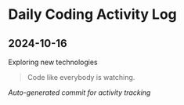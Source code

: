 # Daily Coding Activity Log

## 2024-10-16

Exploring new technologies

> Code like everybody is watching.

*Auto-generated commit for activity tracking*
